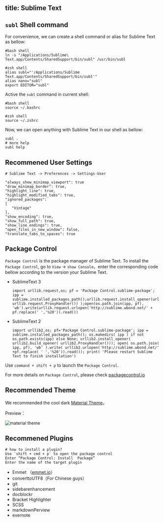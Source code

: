 title: Sublime Text
---

## `subl` Shell command

For convenience, we can create a shell command or alias for Sublime Text as bellow:
   
	#bash shell
	ln -s "/Applications/Sublime\ Text.app/Contents/SharedSupport/bin/subl" /usr/bin/subl

	#zsh shell
	alias subl="'/Applications/Sublime Text.app/Contents/SharedSupport/bin/subl'"
	alias nano="subl"
	export EDITOR="subl"

Active the `subl` command in current shell:

	#bash shell
	source ~/.bashrc
	
	#zsh shell
	source ~/.zshrc

Now, we can open anything with Sublime Text in our shell as bellow:
	
	subl .
	# more help
	subl help
	
	
## Recommened User Settings

	# Sublime Text -> Preferences -> Settings-User
	
	"always_show_minimap_viewport": true
	"draw_minimap_border": true,
	"highlight_line": true,
	"highlight_modified_tabs": true,
	"ignored_packages":
	[
	   "Vintage"
	],
	"show_encoding": true,
	"show_full_path": true,
	"show_line_endings": true,
	"open_files_in_new_window": false,
	"translate_tabs_to_spaces": true
	
## Package Control

`Package Control` is the package manager of Sublime Text. To install the `Package Control`, go to `View` -> `show Console`，enter the corresponding code bellow according to the version your Sublime Text.

- SublimeText 3

	```
	import urllib.request,os; pf = 'Package Control.sublime-package'; ipp = sublime.installed_packages_path();urllib.request.install_opener(urllib.request.build_opener( urllib.request.ProxyHandler()) );open(os.path.join(ipp, pf), 'wb').write(urllib.request.urlopen('http://sublime.wbond.net/' + pf.replace(' ','%20')).read())
	```
	
- SublimeText 2

  ```
  import urllib2,os; pf='Package Control.sublime-package'; ipp = sublime.installed_packages_path(); os.makedirs( ipp ) if not os.path.exists(ipp) else None; urllib2.install_opener( urllib2.build_opener( urllib2.ProxyHandler())); open( os.path.join( ipp, pf), 'wb' ).write( urllib2.urlopen('http://sublime.wbond.net/' +pf.replace( ' ','%20')).read()); print( 'Please restart Sublime Text to finish installation')
  ```

Use `command + shift + p` to launch the `Package Control`.

For more details on `Package Control`, please check [packagecontrol.io](https://packagecontrol.io)

## Recommended Theme

We recommended the cool dark [Material Theme](https://github.com/equinusocio/material-theme)。

Preview：

![material theme](../img/material-theme.png)

## Recommened Plugins

	# how to install a plugin?
	Use `shift + cmd + p` to open the package control
	Enter “Package Control: Install  Package”
	Enter the name of the target plugin

- Emmet （[emmet.io](http://docs.emmet.io/)）
- converttoUTF8（For Chinese guys）
- git
- sidebarenhancement
- docblockr
- Bracket Highlighter
- SCSS
- markdownPerview
- evernote

